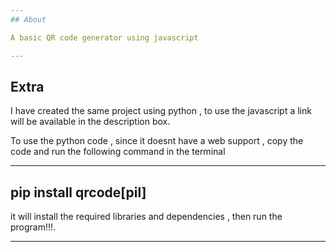 ```yaml
---
## About

A basic QR code generator using javascript

---
```


## Extra
I have created the same project using python , to use the javascript a link will be available in the description box.

To use the python code , since it doesnt have a web support , copy the code and run the following command in the terminal 

---
 pip install qrcode[pil]
---
it will install the required libraries and dependencies , then run the program!!!.

---
